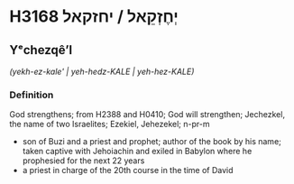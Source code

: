 # H3168 יְחֶזְקֵאל / יחזקאל

## Yᵉchezqêʼl

_(yekh-ez-kale' | yeh-hedz-KALE | yeh-hez-KALE)_

### Definition

God strengthens; from H2388 and H0410; God will strengthen; Jechezkel, the name of two Israelites; Ezekiel, Jehezekel; n-pr-m

- son of Buzi and a priest and prophet; author of the book by his name; taken captive with Jehoiachin and exiled in Babylon where he prophesied for the next 22 years
- a priest in charge of the 20th course in the time of David
